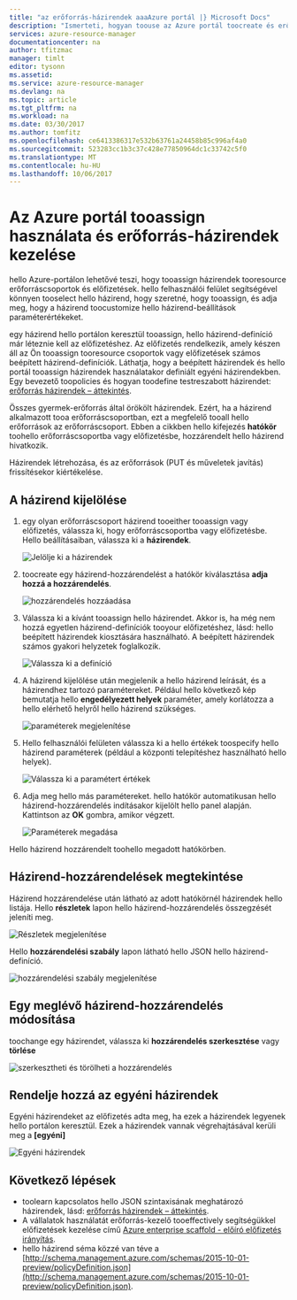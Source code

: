 ```yaml
---
title: "az erőforrás-házirendek aaaAzure portál |} Microsoft Docs"
description: "Ismerteti, hogyan toouse az Azure portál toocreate és erőforrás-kezelő házirendek kezelése. Szabályzatok alkalmazhatók a hello előfizetés vagy az erőforrás-csoportok."
services: azure-resource-manager
documentationcenter: na
author: tfitzmac
manager: timlt
editor: tysonn
ms.assetid: 
ms.service: azure-resource-manager
ms.devlang: na
ms.topic: article
ms.tgt_pltfrm: na
ms.workload: na
ms.date: 03/30/2017
ms.author: tomfitz
ms.openlocfilehash: ce6413386317e532b63761a24458b85c996af4a0
ms.sourcegitcommit: 523283cc1b3c37c428e77850964dc1c33742c5f0
ms.translationtype: MT
ms.contentlocale: hu-HU
ms.lasthandoff: 10/06/2017
---
```

# <a name="use-azure-portal-tooassign-and-manage-resource-policies"></a>Az Azure portál tooassign használata és erőforrás-házirendek kezelése
hello Azure-portálon lehetővé teszi, hogy tooassign házirendek tooresource erőforráscsoportok és előfizetések. hello felhasználói felület segítségével könnyen tooselect hello házirend, hogy szeretné, hogy tooassign, és adja meg, hogy a házirend toocustomize hello házirend-beállítások paraméterértékeket. 

egy házirend hello portálon keresztül tooassign, hello házirend-definíció már léteznie kell az előfizetéshez. Az előfizetés rendelkezik, amely készen áll az Ön tooassign tooresource csoportok vagy előfizetések számos beépített házirend-definíciók. Láthatja, hogy a beépített házirendek és hello portál tooassign házirendek használatakor definiált egyéni házirendekben. Egy bevezető toopolicies és hogyan toodefine testreszabott házirendet: [erőforrás házirendek – áttekintés](resource-manager-policy.md).

Összes gyermek-erőforrás által örökölt házirendek. Ezért, ha a házirend alkalmazott tooa erőforráscsoportban, ezt a megfelelő tooall hello erőforrások az erőforráscsoport. Ebben a cikkben hello kifejezés **hatókör** toohello erőforráscsoportba vagy előfizetésbe, hozzárendelt hello házirend hivatkozik. 

Házirendek létrehozása, és az erőforrások (PUT és műveletek javítás) frissítésekor kiértékelése.

## <a name="assign-a-policy"></a>A házirend kijelölése

1. egy olyan erőforráscsoport házirend tooeither tooassign vagy előfizetés, válassza ki, hogy erőforráscsoportba vagy előfizetésbe. Hello beállításaiban, válassza ki a **házirendek**.

   ![Jelölje ki a házirendek](./media/resource-manager-policy-portal/select-policies.png)

2. toocreate egy házirend-hozzárendelést a hatókör kiválasztása **adja hozzá a hozzárendelés**.

   ![hozzárendelés hozzáadása](./media/resource-manager-policy-portal/add-assignment.png)

3. Válassza ki a kívánt tooassign hello házirendet. Akkor is, ha még nem hozzá egyetlen házirend-definíciók tooyour előfizetéshez, lásd: hello beépített házirendek kiosztására használható. A beépített házirendek számos gyakori helyzetek foglalkozik.

   ![Válassza ki a definíció](./media/resource-manager-policy-portal/select-definition.png)

4. A házirend kijelölése után megjelenik a hello házirend leírását, és a házirendhez tartozó paramétereket. Például hello következő kép bemutatja hello **engedélyezett helyek** paraméter, amely korlátozza a hello elérhető helyről hello házirend szükséges.

   ![paraméterek megjelenítése](./media/resource-manager-policy-portal/show-parameters.png)

5. Hello felhasználói felületen válassza ki a hello értékek toospecify hello házirend paraméterek (például a központi telepítéshez használható hello helyek).

   ![Válassza ki a paramétert értékek](./media/resource-manager-policy-portal/select-parameters.png)

6. Adja meg hello más paramétereket. hello hatókör automatikusan hello házirend-hozzárendelés indításakor kijelölt hello panel alapján. Kattintson az **OK** gombra, amikor végzett.

   ![Paraméterek megadása](./media/resource-manager-policy-portal/define-parameters.png)

  Hello házirend hozzárendelt toohello megadott hatókörben.

## <a name="view-policy-assignments"></a>Házirend-hozzárendelések megtekintése

Házirend hozzárendelése után látható az adott hatókörnél házirendek hello listája. Hello **részletek** lapon hello házirend-hozzárendelés összegzését jeleníti meg.

![Részletek megjelenítése](./media/resource-manager-policy-portal/show-details.png)

Hello **hozzárendelési szabály** lapon látható hello JSON hello házirend-definíció.

![hozzárendelési szabály megjelenítése](./media/resource-manager-policy-portal/show-assignment-rule.png)

## <a name="change-an-existing-policy-assignment"></a>Egy meglévő házirend-hozzárendelés módosítása

toochange egy házirendet, válassza ki **hozzárendelés szerkesztése** vagy **törlése**

![szerkesztheti és törölheti a hozzárendelés](./media/resource-manager-policy-portal/edit-delete-policy.png)

## <a name="assign-custom-policies"></a>Rendelje hozzá az egyéni házirendek

Egyéni házirendeket az előfizetés adta meg, ha ezek a házirendek legyenek hello portálon keresztül. Ezek a házirendek vannak végrehajtásával kerüli meg a **[egyéni]**

![Egyéni házirendek](./media/resource-manager-policy-portal/show-custom-policy.png)

## <a name="next-steps"></a>Következő lépések
* toolearn kapcsolatos hello JSON szintaxisának meghatározó házirendek, lásd: [erőforrás házirendek – áttekintés](resource-manager-policy.md).
* A vállalatok használatát erőforrás-kezelő tooeffectively segítségükkel előfizetések kezelése című [Azure enterprise scaffold - előíró előfizetés irányítás](resource-manager-subscription-governance.md).
* hello házirend séma közzé van téve a [http://schema.management.azure.com/schemas/2015-10-01-preview/policyDefinition.json](http://schema.management.azure.com/schemas/2015-10-01-preview/policyDefinition.json). 

